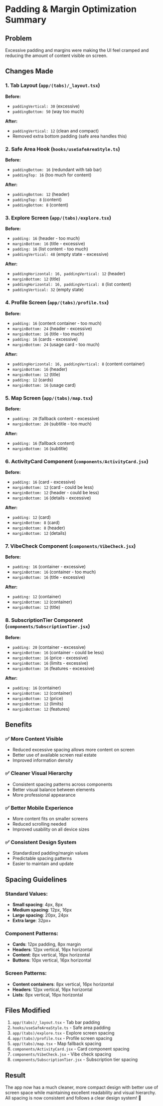 # Padding & Margin Optimization Summary

## Problem
Excessive padding and margins were making the UI feel cramped and reducing the amount of content visible on screen.

## Changes Made

### 1. **Tab Layout** (`app/(tabs)/_layout.tsx`)
**Before:**
- `paddingVertical: 30` (excessive)
- `paddingBottom: 50` (way too much)

**After:**
- `paddingVertical: 12` (clean and compact)
- Removed extra bottom padding (safe area handles this)

### 2. **Safe Area Hook** (`hooks/useSafeAreaStyle.ts`)
**Before:**
- `paddingBottom: 16` (redundant with tab bar)
- `paddingTop: 16` (too much for content)

**After:**
- `paddingBottom: 12` (header)
- `paddingTop: 8` (content)
- `paddingBottom: 8` (content)

### 3. **Explore Screen** (`app/(tabs)/explore.tsx`)
**Before:**
- `padding: 16` (header - too much)
- `marginBottom: 16` (title - excessive)
- `padding: 16` (list content - too much)
- `paddingVertical: 48` (empty state - excessive)

**After:**
- `paddingHorizontal: 16, paddingVertical: 12` (header)
- `marginBottom: 12` (title)
- `paddingHorizontal: 16, paddingVertical: 8` (list content)
- `paddingVertical: 32` (empty state)

### 4. **Profile Screen** (`app/(tabs)/profile.tsx`)
**Before:**
- `padding: 16` (content container - too much)
- `marginBottom: 24` (header - excessive)
- `marginBottom: 16` (title - too much)
- `padding: 16` (cards - excessive)
- `marginBottom: 24` (usage card - too much)

**After:**
- `paddingHorizontal: 16, paddingVertical: 8` (content container)
- `marginBottom: 16` (header)
- `marginBottom: 12` (title)
- `padding: 12` (cards)
- `marginBottom: 16` (usage card)

### 5. **Map Screen** (`app/(tabs)/map.tsx`)
**Before:**
- `padding: 20` (fallback content - excessive)
- `marginBottom: 20` (subtitle - too much)

**After:**
- `padding: 16` (fallback content)
- `marginBottom: 16` (subtitle)

### 6. **ActivityCard Component** (`components/ActivityCard.jsx`)
**Before:**
- `padding: 16` (card - excessive)
- `marginBottom: 12` (card - could be less)
- `marginBottom: 12` (header - could be less)
- `marginBottom: 16` (details - excessive)

**After:**
- `padding: 12` (card)
- `marginBottom: 8` (card)
- `marginBottom: 8` (header)
- `marginBottom: 12` (details)

### 7. **VibeCheck Component** (`components/VibeCheck.jsx`)
**Before:**
- `padding: 16` (container - excessive)
- `marginBottom: 16` (container - too much)
- `marginBottom: 16` (title - excessive)

**After:**
- `padding: 12` (container)
- `marginBottom: 12` (container)
- `marginBottom: 12` (title)

### 8. **SubscriptionTier Component** (`components/SubscriptionTier.jsx`)
**Before:**
- `padding: 20` (container - excessive)
- `marginBottom: 16` (container - could be less)
- `marginBottom: 16` (price - excessive)
- `marginBottom: 16` (limits - excessive)
- `marginBottom: 16` (features - excessive)

**After:**
- `padding: 16` (container)
- `marginBottom: 12` (container)
- `marginBottom: 12` (price)
- `marginBottom: 12` (limits)
- `marginBottom: 12` (features)

## Benefits

### ✅ **More Content Visible**
- Reduced excessive spacing allows more content on screen
- Better use of available screen real estate
- Improved information density

### ✅ **Cleaner Visual Hierarchy**
- Consistent spacing patterns across components
- Better visual balance between elements
- More professional appearance

### ✅ **Better Mobile Experience**
- More content fits on smaller screens
- Reduced scrolling needed
- Improved usability on all device sizes

### ✅ **Consistent Design System**
- Standardized padding/margin values
- Predictable spacing patterns
- Easier to maintain and update

## Spacing Guidelines

### **Standard Values:**
- **Small spacing**: 4px, 8px
- **Medium spacing**: 12px, 16px
- **Large spacing**: 20px, 24px
- **Extra large**: 32px+

### **Component Patterns:**
- **Cards**: 12px padding, 8px margin
- **Headers**: 12px vertical, 16px horizontal
- **Content**: 8px vertical, 16px horizontal
- **Buttons**: 10px vertical, 16px horizontal

### **Screen Patterns:**
- **Content containers**: 8px vertical, 16px horizontal
- **Headers**: 12px vertical, 16px horizontal
- **Lists**: 8px vertical, 16px horizontal

## Files Modified

1. `app/(tabs)/_layout.tsx` - Tab bar padding
2. `hooks/useSafeAreaStyle.ts` - Safe area padding
3. `app/(tabs)/explore.tsx` - Explore screen spacing
4. `app/(tabs)/profile.tsx` - Profile screen spacing
5. `app/(tabs)/map.tsx` - Map fallback spacing
6. `components/ActivityCard.jsx` - Card component spacing
7. `components/VibeCheck.jsx` - Vibe check spacing
8. `components/SubscriptionTier.jsx` - Subscription tier spacing

## Result

The app now has a much cleaner, more compact design with better use of screen space while maintaining excellent readability and visual hierarchy. All spacing is now consistent and follows a clear design system! 🎉
